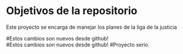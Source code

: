 # Objetivos de la repositorio

Este proyecto se encarga de manejar los planes de la liga de la justicia

#Estos cambios son nuevos desde github!  
#Estos cambios son nuevos desde github! 
#Proyecto serio

